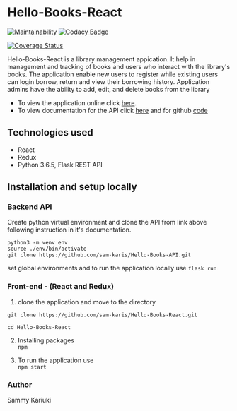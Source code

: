 # Hello-Books-React

[![Maintainability](https://api.codeclimate.com/v1/badges/f3175d9d2d15ab7e6861/maintainability)](https://codeclimate.com/github/sam-karis/Hello-Books-React/maintainability)
[![Codacy Badge](https://api.codacy.com/project/badge/Grade/5411087ed4f041d48e26e69b7297e74f)](https://www.codacy.com/project/sam-karis/Hello-Books-React/dashboard?utm_source=github.com&amp;utm_medium=referral&amp;utm_content=sam-karis/Hello-Books-React&amp;utm_campaign=Badge_Grade_Dashboard)

[![Coverage Status](https://coveralls.io/repos/github/sam-karis/Hello-Books-React/badge.svg?branch=master)](https://coveralls.io/github/sam-karis/Hello-Books-React?branch=ch-tests-159497088)

Hello-Books-React is a library management appication. It help in management and tracking of books and users who interact with the library's books. The application enable new users to register while existing users can login borrow, return and view their borrowing history. Application admins have the ability to add, edit, and delete books from the library

- To view the application online click [here](https://hello-books-react.herokuapp.com/).  
- To view documentation for the API click [here](https://hellobookapi.docs.apiary.io/) and for github [code](https://github.com/sam-karis/Hello-Books-API)

## Technologies used
- React
- Redux
- Python 3.6.5, Flask REST API

## Installation and setup locally

### Backend API
Create python virtual environment and clone the API from link above following instruction in it's documentation.
```
python3 -m venv env
source ./env/bin/activate 
git clone https://github.com/sam-karis/Hello-Books-API.git  
```
set global environments and to run the application locally use ```flask run```

### Front-end - (React and Redux)
 1. clone the application and move to the directory
 ```
 git clone https://github.com/sam-karis/Hello-Books-React.git

 cd Hello-Books-React
 ```  

 2. Installing packages   
 ```npm```

 3. To run the application use   
```npm start```

### Author 
Sammy Kariuki  